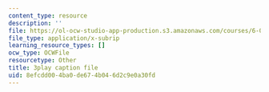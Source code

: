 ```yaml
---
content_type: resource
description: ''
file: https://ol-ocw-studio-app-production.s3.amazonaws.com/courses/6-042j-mathematics-for-computer-science-spring-2015/8efcdd004ba0de674b046d2c9e0a30fd_c3qNBNl1h8g.srt
file_type: application/x-subrip
learning_resource_types: []
ocw_type: OCWFile
resourcetype: Other
title: 3play caption file
uid: 8efcdd00-4ba0-de67-4b04-6d2c9e0a30fd
---
```

